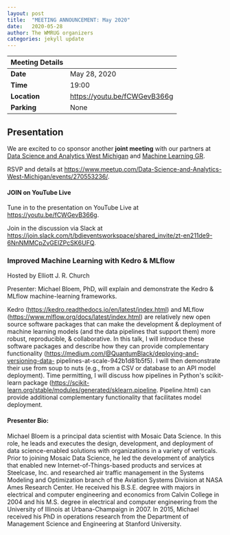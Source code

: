```yaml
---
layout: post
title:  "MEETING ANNOUNCEMENT: May 2020"
date:   2020-05-28
author: The WMRUG organizers
categories: jekyll update
---
```


| Meeting Details           ||
|:-----------|:--------------|
|**Date**    |May 28, 2020|
|**Time**    |19:00          |
|**Location**|https://youtu.be/fCWGevB366g
|**Parking** |None|

## Presentation

We are excited to co sponsor another **joint meeting** with our partners at
[Data Science and Analytics West Michigan](https://www.meetup.com/Data-Science-and-Analytics-West-Michigan/events/269166865/)
and  [Machine Learning GR](https://www.meetup.com/GRAIML/).

RSVP and details at https://www.meetup.com/Data-Science-and-Analytics-West-Michigan/events/270553236/.

#### JOIN on YouTube Live

Tune in to the presentation on YouTube Live at https://youtu.be/fCWGevB366g.

Join in the discussion via Slack at https://join.slack.com/t/bdieventsworkspace/shared_invite/zt-en211de9-6NnNMMCpZvGElZPcSK6UFQ.

### Improved Machine Learning with Kedro & MLflow

Hosted by
Elliott J. R. Church

Presenter: Michael Bloem, PhD, will explain and demonstrate the Kedro & MLflow
machine-learning frameworks.


Kedro (https://kedro.readthedocs.io/en/latest/index.html) and MLflow
(https://www.mlflow.org/docs/latest/index.html) are relatively new open
source software packages that can make the development & deployment of
machine learning models (and the data pipelines that support them) more
robust, reproducible, & collaborative. In this talk, I will introduce
these software packages and describe how they can provide complementary
functionality
(https://medium.com/@QuantumBlack/deploying-and-versioning-data-
pipelines-at-scale-942b1d81b5f5). I will then demonstrate their use from
soup to nuts (e.g., from a CSV or database to an API model deployment).
Time permitting, I will discuss how pipelines in Python's scikit-learn
package
(https://scikit-learn.org/stable/modules/generated/sklearn.pipeline.
Pipeline.html) can provide additional complementary functionality that
facilitates model deployment.

#### Presenter Bio:

Michael Bloem is a principal data scientist with Mosaic Data Science. In
this role, he leads and executes the design, development, and deployment
of data science-enabled solutions with organizations in a variety of
verticals. Prior to joining Mosaic Data Science, he led the development
of analytics that enabled new Internet-of-Things-based products and
services at Steelcase, Inc. and researched air traffic management in the
Systems Modeling and Optimization branch of the Aviation Systems
Division at NASA Ames Research Center. He received his B.S.E. degree
with majors in electrical and computer engineering and economics from
Calvin College in 2004 and his M.S. degree in electrical and computer
engineering from the University of Illinois at Urbana-Champaign in 2007.
In 2015, Michael received his PhD in operations research from the
Department of Management Science and Engineering at Stanford University.
